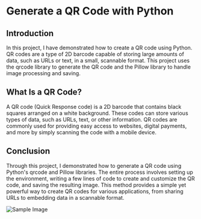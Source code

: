 # Generate a QR Code with Python
## Introduction
In this project, I have demonstrated how to create a QR code using Python. QR codes are a type of 2D barcode capable of storing large amounts of data, such as URLs or text, in a small, scannable format. This project uses the qrcode library to generate the QR code and the Pillow library to handle image processing and saving.

## What Is a QR Code?
A QR code (Quick Response code) is a 2D barcode that contains black squares arranged on a white background. These codes can store various types of data, such as URLs, text, or other information. QR codes are commonly used for providing easy access to websites, digital payments, and more by simply scanning the code with a mobile device.
## Conclusion
Through this project, I demonstrated how to generate a QR code using Python's qrcode and Pillow libraries. The entire process involves setting up the environment, writing a few lines of code to create and customize the QR code, and saving the resulting image. This method provides a simple yet powerful way to create QR codes for various applications, from sharing URLs to embedding data in a scannable format.

![Sample Image](images/artsynithya_qr.png)

